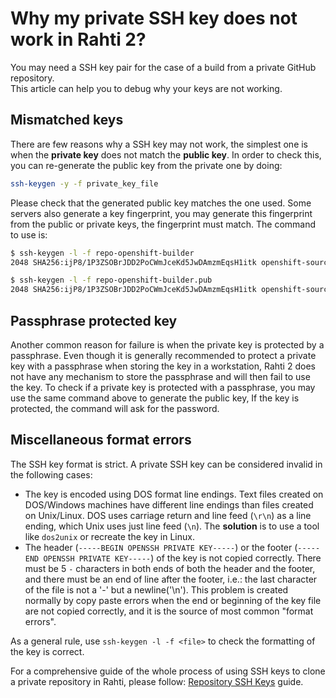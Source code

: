 # Why my private SSH key does not work in Rahti 2?

You may need a SSH key pair for the case of a build from a private GitHub repository.  
This article can help you to debug why your keys are not working.

## Mismatched keys

There are few reasons why a SSH key may not work, the simplest one is when the **private key** does not match the **public key**. In order to check this, you can re-generate the public key from the private one by doing:

```bash
ssh-keygen -y -f private_key_file
```

Please check that the generated public key matches the one used. Some servers also generate a key fingerprint, you may generate this fingerprint from the public or private keys, the fingerprint must match. The command to use is:

```bash
$ ssh-keygen -l -f repo-openshift-builder
2048 SHA256:ijP8/1P3ZSOBrJDD2PoCWmJceKd5JwDAmzmEqsH1itk openshift-source-builder/repo (RSA)

$ ssh-keygen -l -f repo-openshift-builder.pub
2048 SHA256:ijP8/1P3ZSOBrJDD2PoCWmJceKd5JwDAmzmEqsH1itk openshift-source-builder/repo (RSA)
```

## Passphrase protected key

Another common reason for failure is when the private key is protected by a passphrase. Even though it is generally recommended to protect a private key with a passphrase when storing the key in a workstation, Rahti 2 does not have any mechanism to store the passphrase and will then fail to use the key. To check if a private key is protected with a passphrase, you may use the same command above to generate the public key, If the key is protected, the command will ask for the password.

## Miscellaneous format errors

The SSH key format is strict. A private SSH key can be considered invalid in the following cases:

* The key is encoded using DOS format line endings. Text files created on DOS/Windows machines have different line endings than files created on Unix/Linux. DOS uses carriage return and line feed (`\r\n`) as a line ending, which Unix uses just line feed (`\n`). The **solution** is to use a tool like `dos2unix` or recreate the key in Linux.
* The header (`-----BEGIN OPENSSH PRIVATE KEY-----`) or the footer (`-----END OPENSSH PRIVATE KEY-----`) of the key is not copied correctly. There must be 5 `-` characters in both ends of both the header and the footer, and there must be an end of line after the footer, i.e.: the last character of the file is not a '-' but a newline('\n'). This problem is created normally by copy paste errors when the end or beginning of the key file are not copied correctly, and it is the source of most common "format errors".

As a general rule, use `ssh-keygen -l -f <file>` to check the formatting of the key is correct.


For a comprehensive guide of the whole process of using SSH keys to clone a private repository in Rahti, please follow: [Repository SSH Keys](https://cloud.redhat.com/blog/private-git-repositories-part-2a-repository-ssh-keys) guide.
